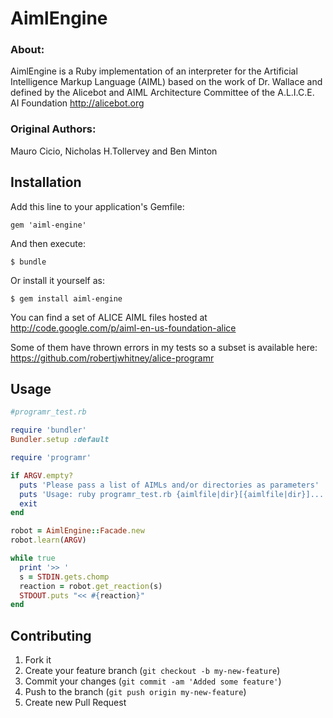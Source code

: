 # AimlEngine

### About:

AimlEngine is a Ruby implementation of an interpreter for the Artificial Intelligence Markup Language (AIML) based on the work of Dr. Wallace and defined by the Alicebot and AIML Architecture Committee of the A.L.I.C.E. AI Foundation http://alicebot.org


### Original Authors:

Mauro Cicio, Nicholas H.Tollervey and Ben Minton


## Installation

Add this line to your application's Gemfile:

    gem 'aiml-engine'

And then execute:

    $ bundle

Or install it yourself as:

    $ gem install aiml-engine

You can find a set of ALICE AIML files hosted at http://code.google.com/p/aiml-en-us-foundation-alice

Some of them have thrown errors in my tests so a subset is available here: https://github.com/robertjwhitney/alice-programr

## Usage
```ruby
#programr_test.rb

require 'bundler'
Bundler.setup :default

require 'programr'

if ARGV.empty?
  puts 'Please pass a list of AIMLs and/or directories as parameters'
  puts 'Usage: ruby programr_test.rb {aimlfile|dir}[{aimlfile|dir}]...'
  exit
end

robot = AimlEngine::Facade.new
robot.learn(ARGV)

while true
  print '>> '
  s = STDIN.gets.chomp
  reaction = robot.get_reaction(s)
  STDOUT.puts "<< #{reaction}"
end
```
## Contributing

1. Fork it
2. Create your feature branch (`git checkout -b my-new-feature`)
3. Commit your changes (`git commit -am 'Added some feature'`)
4. Push to the branch (`git push origin my-new-feature`)
5. Create new Pull Request
